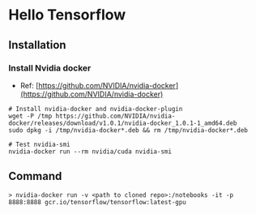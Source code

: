 # Hello Tensorflow

## Installation

### Install Nvidia docker

* Ref: [https://github.com/NVIDIA/nvidia-docker](https://github.com/NVIDIA/nvidia-docker)
```
# Install nvidia-docker and nvidia-docker-plugin
wget -P /tmp https://github.com/NVIDIA/nvidia-docker/releases/download/v1.0.1/nvidia-docker_1.0.1-1_amd64.deb
sudo dpkg -i /tmp/nvidia-docker*.deb && rm /tmp/nvidia-docker*.deb

# Test nvidia-smi
nvidia-docker run --rm nvidia/cuda nvidia-smi
```

## Command

```
> nvidia-docker run -v <path to cloned repo>:/notebooks -it -p 8888:8888 gcr.io/tensorflow/tensorflow:latest-gpu
```
